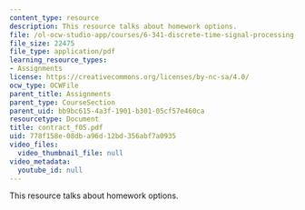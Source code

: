 ```yaml
---
content_type: resource
description: This resource talks about homework options.
file: /ol-ocw-studio-app/courses/6-341-discrete-time-signal-processing-fall-2005/778f158e08dba96d12bd356abf7a0935_contract_f05.pdf
file_size: 22475
file_type: application/pdf
learning_resource_types:
- Assignments
license: https://creativecommons.org/licenses/by-nc-sa/4.0/
ocw_type: OCWFile
parent_title: Assignments
parent_type: CourseSection
parent_uid: bb9bc615-4a3f-1901-b301-05cf57e460ca
resourcetype: Document
title: contract_f05.pdf
uid: 778f158e-08db-a96d-12bd-356abf7a0935
video_files:
  video_thumbnail_file: null
video_metadata:
  youtube_id: null
---
```

This resource talks about homework options.